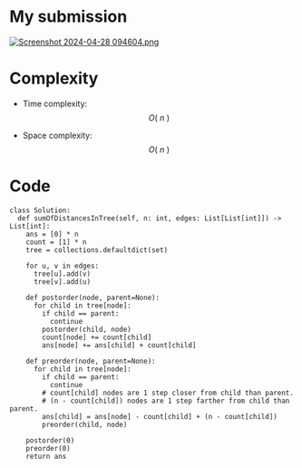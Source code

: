 # My submission
<a href = https://leetcode.com/problems/sum-of-distances-in-tree/submissions/1243843048/>![Screenshot 2024-04-28 094604.png](https://assets.leetcode.com/users/images/11d5cceb-60ba-4272-bf9d-76d560ea8e85_1714277794.8453228.png)</a>

# Complexity
- Time complexity: $$O(\ n\ )$$
<!-- Add your time complexity here, e.g. $$O(n)$$ -->

- Space complexity: $$O(\ n\ )$$
<!-- Add your space complexity here, e.g. $$O(n)$$ -->

# Code
```
class Solution:
  def sumOfDistancesInTree(self, n: int, edges: List[List[int]]) -> List[int]:
    ans = [0] * n
    count = [1] * n
    tree = collections.defaultdict(set)

    for u, v in edges:
      tree[u].add(v)
      tree[v].add(u)

    def postorder(node, parent=None):
      for child in tree[node]:
        if child == parent:
          continue
        postorder(child, node)
        count[node] += count[child]
        ans[node] += ans[child] + count[child]

    def preorder(node, parent=None):
      for child in tree[node]:
        if child == parent:
          continue
        # count[child] nodes are 1 step closer from child than parent.
        # (n - count[child]) nodes are 1 step farther from child than parent.
        ans[child] = ans[node] - count[child] + (n - count[child])
        preorder(child, node)

    postorder(0)
    preorder(0)
    return ans
```
